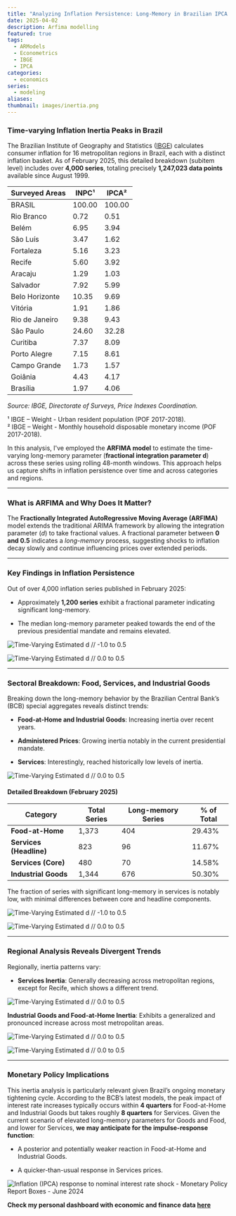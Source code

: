 ```yaml
---
title: "Analyzing Inflation Persistence: Long-Memory in Brazilian IPCA Subitems"
date: 2025-04-02
description: Arfima modelling
featured: true
tags:
  - ARModels
  - Econometrics
  - IBGE
  - IPCA
categories:
  - economics
series:
  - modeling
aliases: 
thumbnail: images/inertia.png
---
```

### **Time-varying Inflation Inertia Peaks in Brazil**

The Brazilian Institute of Geography and Statistics ([IBGE](www.ibge.gov.br)) calculates consumer inflation for 16 metropolitan regions in Brazil, each with a distinct inflation basket. As of February 2025, this detailed breakdown (subitem level) includes over **4,000 series**, totaling precisely **1,247,023 data points** available since August 1999.

| Surveyed Areas     | INPC¹ | IPCA² |
|--------------------|-------|-------|
| BRASIL             | 100.00 | 100.00 |
| Rio Branco         | 0.72  | 0.51  |
| Belém              | 6.95  | 3.94  |
| São Luís           | 3.47  | 1.62  |
| Fortaleza          | 5.16  | 3.23  |
| Recife             | 5.60  | 3.92  |
| Aracaju            | 1.29  | 1.03  |
| Salvador           | 7.92  | 5.99  |
| Belo Horizonte     | 10.35 | 9.69  |
| Vitória            | 1.91  | 1.86  |
| Rio de Janeiro     | 9.38  | 9.43  |
| São Paulo          | 24.60 | 32.28 |
| Curitiba           | 7.37  | 8.09  |
| Porto Alegre       | 7.15  | 8.61  |
| Campo Grande       | 1.73  | 1.57  |
| Goiânia            | 4.43  | 4.17  |
| Brasília           | 1.97  | 4.06  |

_Source: IBGE, Directorate of Surveys, Price Indexes Coordination._

¹ IBGE – Weight - Urban resident population (POF 2017-2018).  
² IBGE – Weight - Monthly household disposable monetary income (POF 2017-2018).


In this analysis, I've employed the **ARFIMA model** to estimate the time-varying long-memory parameter (**fractional integration parameter d**) across these series using rolling 48-month windows. This approach helps us capture shifts in inflation persistence over time and across categories and regions.

---

### **What is ARFIMA and Why Does It Matter?**

The **Fractionally Integrated AutoRegressive Moving Average (ARFIMA)** model extends the traditional ARIMA framework by allowing the integration parameter (_d_) to take fractional values. A fractional parameter between **0 and 0.5** indicates a _long-memory_ process, suggesting shocks to inflation decay slowly and continue influencing prices over extended periods.

---
### **Key Findings in Inflation Persistence**

Out of over 4,000 inflation series published in February 2025:

- Approximately **1,200 series** exhibit a fractional parameter indicating significant long-memory.
    
- The median long-memory parameter peaked towards the end of the previous presidential mandate and remains elevated.

![Time-Varying Estimated d  //  -1.0 to 0.5](/linearsim/post/images/ipca-inertia/file-20250402180934805.png)

![Time-Varying Estimated d  //  0.0 to 0.5](/linearsim/post/images/ipca-inertia/file-20250402180944245.png)

---

### **Sectoral Breakdown: Food, Services, and Industrial Goods**

Breaking down the long-memory behavior by the Brazilian Central Bank’s (BCB) special aggregates reveals distinct trends:

- **Food-at-Home and Industrial Goods**: Increasing inertia over recent years.
    
- **Administered Prices**: Growing inertia notably in the current presidential mandate.
    
- **Services**: Interestingly, reached historically low levels of inertia.

![Time-Varying Estimated d  //  0.0 to 0.5](/linearsim/post/images/ipca-inertia/file-20250402182155742.png)

#### **Detailed Breakdown (February 2025)**

| Category                | Total Series | Long-memory Series | % of Total |
| ----------------------- | ------------ | ------------------ | ---------- |
| **Food-at-Home**        | 1,373        | 404                | 29.43%     |
| **Services (Headline)** | 823          | 96                 | 11.67%     |
| **Services (Core)**     | 480          | 70                 | 14.58%     |
| **Industrial Goods**    | 1,344        | 676                | 50.30%     |

The fraction of series with significant long-memory in services is notably low, with minimal differences between core and headline components.

![Time-Varying Estimated d  //  -1.0 to 0.5](/linearsim/post/images/ipca-inertia/file-20250402184552307.png)

![Time-Varying Estimated d  //  0.0 to 0.5](/linearsim/post/images/ipca-inertia/file-20250402184603211.png)

---
### **Regional Analysis Reveals Divergent Trends**

Regionally, inertia patterns vary:

- **Services Inertia**: Generally decreasing across metropolitan regions, except for Recife, which shows a different trend.

![Time-Varying Estimated d  //  0.0 to 0.5](/linearsim/post/images/ipca-inertia/file-20250402185329512.png)

**Industrial Goods and Food-at-Home Inertia**: Exhibits a generalized and pronounced increase across most metropolitan areas.

![Time-Varying Estimated d  //  0.0 to 0.5](/linearsim/post/images/ipca-inertia/file-20250402185515642.png)

![Time-Varying Estimated d  //  0.0 to 0.5](/linearsim/post/images/ipca-inertia/file-20250402185524827.png)

---

### **Monetary Policy Implications**

This inertia analysis is particularly relevant given Brazil’s ongoing monetary tightening cycle. According to the BCB’s latest models, the peak impact of interest rate increases typically occurs within **4 quarters** for Food-at-Home and Industrial Goods but takes roughly **8 quarters** for Services. Given the current scenario of elevated long-memory parameters for Goods and Food, and lower for Services, **we may anticipate for the impulse-response function**:

- A posterior and potentially weaker reaction in Food-at-Home and Industrial Goods.
    
- A quicker-than-usual response in Services prices.

![Inflation (IPCA) response to nominal interest rate shock - Monetary Policy Report Boxes - June 2024](/linearsim/post/images/ipca-inertia/file-20250402190835952.png)


**Check my personal dashboard with economic and finance data [here](https://lfpazevedo.pythonanywhere.com)**